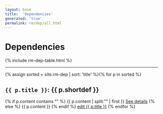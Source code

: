 ```yaml
---
layout: base
title:  'Dependencies'
generated: 'true'
permalink: rm/dep/all.html
---
```


# Dependencies

{% include rm-dep-table.html %}

----------

{% assign sorted = site.rm-dep | sort: 'title' %}{% for p in sorted %}
<a id="al-rm-dep/{{ p.title }}" class="al-dest"/>
<h2><code>{{ p.title }}</code>: {{ p.shortdef }}</h2>
{% if p.content contains "<!--details-->" %}    
{{ p.content | split:"<!--details-->" | first }}
<a href="{{ p.title }}" class="al-doc">See details</a>
{% else %}
{{ p.content }}
{% endif %}
<a href="{{ site.git_edit }}/{% if p.collection %}{{ p.relative_path }}{% else %}{{ p.path }}{% endif %}" target="#">edit {{ p.title }}</a>
{% endfor %}
